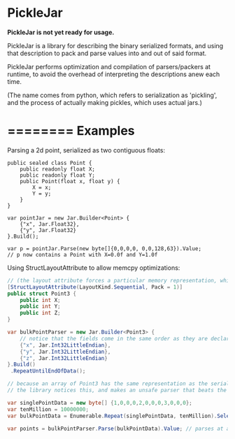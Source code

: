 PickleJar
=========

**PickleJar is not yet ready for usage.**

PickleJar is a library for describing the binary serialized formats, and using that description to pack and parse values into and out of said format.

PickleJar performs optimization and compilation of parsers/packers at runtime, to avoid the overhead of interpreting the descriptions anew each time.

(The name comes from python, which refers to serialization as 'pickling', and the process of actually making pickles, which uses actual jars.)

========
Examples
========

Parsing a 2d point, serialized as two contiguous floats:

```CSharp
public sealed class Point {
    public readonly float X;
    public readonly float Y;
    public Point(float x, float y) {
        X = x;
        Y = y;
    }
}

var pointJar = new Jar.Builder<Point> {
    {"x", Jar.Float32},
    {"y", Jar.Float32}
}.Build();

var p = pointJar.Parse(new byte[]{0,0,0,0, 0,0,128,63}).Value;
// p now contains a Point with X=0.0f and Y=1.0f
```

Using StructLayoutAttribute to allow memcpy optimizations:

```C#
// (the layout attribute forces a particular memory representation, which the library will notice and exploit)
[StructLayoutAttribute(LayoutKind.Sequential, Pack = 1)]
public struct Point3 {
    public int X;
    public int Y;
    public int Z;
}

var bulkPointParser = new Jar.Builder<Point3> {
    // notice that the fields come in the same order as they are declared
    {"x", Jar.Int32LittleEndian},
    {"y", Jar.Int32LittleEndian},
    {"z", Jar.Int32LittleEndian}
}.Build()
 .RepeatUntilEndOfData();

// because an array of Point3 has the same representation as the serialized data, a memcpy is  valid parser
// the library notices this, and makes an unsafe parser that beats the pants off safe hand-written C#

var singlePointData = new byte[] {1,0,0,0,2,0,0,0,3,0,0,0};
var tenMillion = 10000000;
var bulkPointData = Enumerable.Repeat(singlePointData, tenMillion).SelectMany(e => e).ToArray();
    
var points = bulkPointParser.Parse(bulkPointData).Value; // parses at about 1GB/s
```
    
